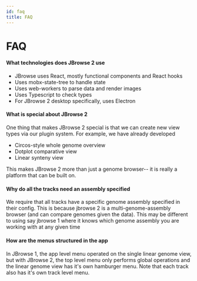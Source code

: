 ```yaml
---
id: faq
title: FAQ
---
```


# FAQ

#### What technologies does JBrowse 2 use

- JBrowse uses React, mostly functional components and React hooks
- Uses mobx-state-tree to handle state
- Uses web-workers to parse data and render images
- Uses Typescript to check types
- For JBrowse 2 desktop specifically, uses Electron

#### What is special about JBrowse 2

One thing that makes JBrowse 2 special is that we can create new view
types via our plugin system. For example, we have already developed

- Circos-style whole genome overview
- Dotplot comparative view
- Linear synteny view

This makes JBrowse 2 more than just a genome browser-- it is really a platform
that can be built on.

#### Why do all the tracks need an assembly specified

We require that all tracks have a specific genome assembly specified in their
config. This is because jbrowse 2 is a multi-genome-assembly browser (and can
compare genomes given the data). This may be different to using say jbrowse 1
where it knows which genome assembly you are working with at any given time

#### How are the menus structured in the app

In JBrowse 1, the app level menu operated on the single linear genome view, but
with JBrowse 2, the top level menu only performs global operations and the
linear genome view has it's own hamburger menu. Note that each track also has
it's own track level menu.

